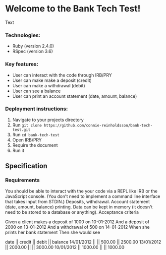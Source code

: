 # Welcome to the Bank Tech Test!

Text

### Technologies:
- Ruby (version 2.4.0)
- RSpec (version 3.6)

### Key features:
- User can interact with the code through IRB/PRY
- User can make make a deposit (credit)
- User can make a withdrawal (debit)
- User can see a balance
- User can print an account statement (date, amount, balance)

### Deployment instructions:
1. Navigate to your projects directory
2. Run ```git clone https://github.com/connie-reinholdsson/bank-tech-test.git```
3. Run ```cd bank-tech-test```
4. Open IRB/PRY
5. Require the document
6. Run it

## Specification

### Requirements

You should be able to interact with the your code via a REPL like IRB or the JavaScript console. (You don't need to implement a command line interface that takes input from STDIN.)
Deposits, withdrawal.
Account statement (date, amount, balance) printing.
Data can be kept in memory (it doesn't need to be stored to a database or anything).
Acceptance criteria

Given a client makes a deposit of 1000 on 10-01-2012 And a deposit of 2000 on 13-01-2012 And a withdrawal of 500 on 14-01-2012 When she prints her bank statement Then she would see

date || credit || debit || balance
14/01/2012 || || 500.00 || 2500.00
13/01/2012 || 2000.00 || || 3000.00
10/01/2012 || 1000.00 || || 1000.00
